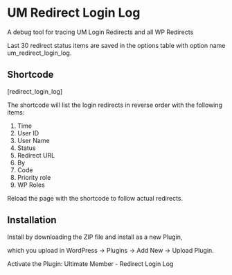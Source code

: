# UM Redirect Login Log
A debug tool for tracing UM Login Redirects and all WP Redirects

Last 30 redirect status items are saved in the options table with option name um_redirect_login_log.

## Shortcode
[redirect_login_log]

The shortcode will list the login redirects in reverse order with the following items:

1. Time
2. User ID
3. User Name
4. Status
5. Redirect URL
6. By
7. Code
8. Priority role
9. WP Roles

Reload the page with the shortcode to follow actual redirects.

## Installation
Install by downloading the ZIP file and install as a new Plugin, 

which you upload in WordPress -> Plugins -> Add New -> Upload Plugin.

Activate the Plugin: Ultimate Member - Redirect Login Log
